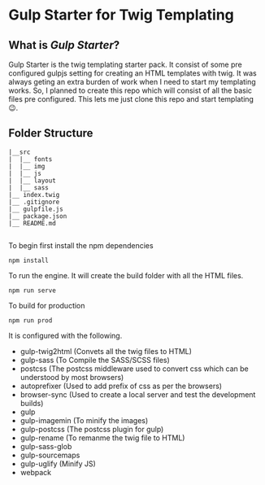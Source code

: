 # Gulp Starter for Twig Templating

## What is _Gulp Starter_?

Gulp Starter is the twig templating starter pack. It consist of some pre configured gulpjs setting for creating an HTML templates with twig. It was always geting an extra burden of work when I need to start my templating works. So, I planned to create this repo which will consist of all the basic files pre configured. This lets me just clone this repo and start templating 😉.

## Folder Structure

```
|__src
|  |__ fonts
|  |__ img
|  |__ js
|  |__ layout
|  |__ sass
|__ index.twig
|__ .gitignore
|__ gulpfile.js
|__ package.json
|__ README.md


```

To begin first install the npm dependencies

```
npm install
```

To run the engine. It will create the build folder with all the HTML files.

```
npm run serve
```

To build for production

```
npm run prod
```

It is configured with the following.

- gulp-twig2html (Convets all the twig files to HTML)
- gulp-sass (To Compile the SASS/SCSS files)
- postcss (The postcss middleware used to convert css which can be understood by most browsers)
- autoprefixer (Used to add prefix of css as per the browsers)
- browser-sync (Used to create a local server and test the development builds)
- gulp
- gulp-imagemin (To minify the images)
- gulp-postcss (The postcss plugin for gulp)
- gulp-rename (To remanme the twig file to HTML)
- gulp-sass-glob
- gulp-sourcemaps
- gulp-uglify (Minify JS)
- webpack
